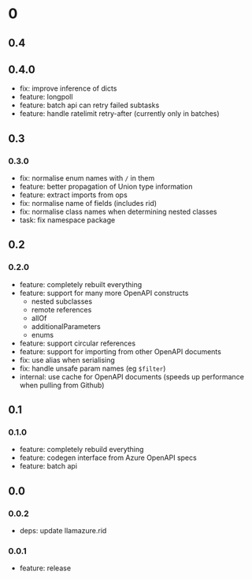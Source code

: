 # 0

## 0.4

## 0.4.0

- fix: improve inference of dicts 
- feature: longpoll
- feature: batch api can retry failed subtasks
- feature: handle ratelimit retry-after (currently only in batches) 

## 0.3

### 0.3.0

- fix: normalise enum names with `/` in them
- feature: better propagation of Union type information
- feature: extract imports from ops
- fix: normalise name of fields (includes rid)
- fix: normalise class names when determining nested classes
- task: fix namespace package

## 0.2

### 0.2.0

- feature: completely rebuilt everything
- feature: support for many more OpenAPI constructs
  - nested subclasses
  - remote references
  - allOf
  - additionalParameters
  - enums
- feature: support circular references
- feature: support for importing from other OpenAPI documents
- fix: use alias when serialising
- fix: handle unsafe param names (eg `$filter`)
- internal: use cache for OpenAPI documents (speeds up performance when pulling from Github)

## 0.1

### 0.1.0

- feature: completely rebuild everything
- feature: codegen interface from Azure OpenAPI specs
- feature: batch api

## 0.0

### 0.0.2

- deps: update llamazure.rid

### 0.0.1

- feature: release
